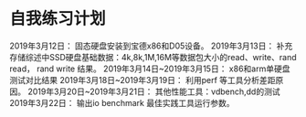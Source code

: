 自我练习计划
=====================
2019年3月12日：                固态硬盘安装到宝德x86和D05设备。
2019年3月13日：                补充存储综述中SSD硬盘基础数据：4k,8k,1M,16M等数据包大小的read、write、rand read， rand write 结果。
2019年3月14日~2019年3月15日：  x86和arm单硬盘测试对比结果
2019年3月18日~2019年3月19日：  利用perf 等工具分析差距原因。
2019年3月20日~2019年3月21日：  其他性能工具：vdbench,dd的测试
2019年3月22日：                输出io benchmark 最佳实践工具运行参数。